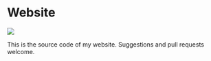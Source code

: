 Website
=======
[![](https://github.com/vaibhavsagar/website/workflows/.github/workflows/build.yml/badge.svg)](https://github.com/vaibhavsagar/website/actions?query=workflow%3ABuild)

This is the source code of my website. Suggestions and pull requests welcome.
